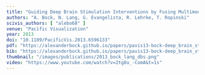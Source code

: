 ```yaml
---
title: "Guiding Deep Brain Stimulation Interventions by Fusing Multimodal Uncertainty Regions"
authors: "A. Bock, N. Lang, G. Evangelista, R. Lehrke, T. Ropinski"
scivis_authors: [ "alebo68" ]
venue: "Pacific Visualization"
year: 2013
doi: "10.1109/PacificVis.2013.6596133"
pdf: "https://alexanderbock.github.io/papers/pavis13-bock-deep_brain_stimulation.pdf"
bib: "https://alexanderbock.github.io/papers/pavis13-bock-deep_brain_stimulation.bib"
thumbnail: "/images/publications/2013_bock_lang_dbs.png"
video: "https://www.youtube.com/watch?v=2tg8u_-ComA&t=1s"
---
```


